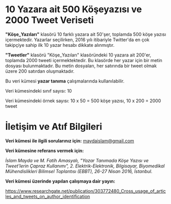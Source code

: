 # 10 Yazara ait 500 Köşeyazısı ve 2000 Tweet Veriseti

**"Köşe_Yazıları"** klasörü 10 farklı yazara ait 50'şer, toplamda 500 köşe yazısı içermektedir. Yazarlar seçilirken, 2016 yılı itibariyle Twitter'da en çok takipçiye sahip ilk 10 yazar hesabı dikkate alınmıştır. 

**"Tweetler"** klasörü "Köşe_Yazıları" klasöründeki 10 yazara ait 200'er, toplamda 2000 tweeti içermektektedir. Bu klasörde her yazar için bir metin dosyası bulunmaktadır. Bu metin dosyaları, her satırında bir tweet olmak üzere 200 satırdan oluşmaktadır.

Bu veri kümesi **yazar tanıma** çalışmalarında kullanılabilir.

Veri kümesindeki sınıf sayısı: 10

Veri kümesindeki örnek sayısı: 10 x 50 = 500 köşe yazısı, 10 x 200 = 2000 tweet

# İletişim ve Atıf Bilgileri

**Veri kümesi ile ilgili sorularınız için:** maydaislam@gmail.com 

**Veri kümesine referans vermek için:**

*İslam Mayda ve M. Fatih Amasyalı, "Yazar Tanımada Köşe Yazısı ve Tweet'lerin Çapraz Kullanımı", 2. Elektrik-Elektronik, Bilgisayar, Biyomedikal Mühendislikleri Bilimsel Toplantısı (EBBT), 26-27 Nisan 2016, İstanbul.*

**Veri kümesi üzerinde yapılan çalışmaya dair yayın:**

https://www.researchgate.net/publication/303772480_Cross_usage_of_articles_and_tweets_on_author_identification

